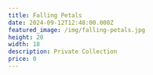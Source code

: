 ```yaml
---
title: Falling Petals
date: 2024-09-12T12:48:00.000Z
featured_image: /img/falling-petals.jpg
height: 20
width: 18
description: Private Collection
price: 0
---
```

